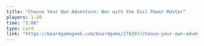 ```yaml
---
title: "Choose Your Own Adventure: War with the Evil Power Master"
players: 1-20
time: "1:00"
type: card
link: "https://boardgamegeek.com/boardgame/278297/choose-your-own-adventure-war-evil-power-master"
---
```

